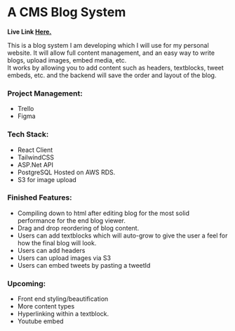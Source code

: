 # A CMS Blog System

**Live Link [Here.](http://myapp10-dev.eba-2pnapweq.us-east-1.elasticbeanstalk.com/)**

This is a blog system I am developing which I will use for my personal website. It will allow full content management, and an easy way to write blogs, upload images, embed media, etc.  
It works by allowing you to add content such as headers, textblocks, tweet embeds, etc. and the backend will save the order and layout of the blog. 

### Project Management:
* Trello
* Figma

### Tech Stack:
* React Client
* TailwindCSS
* ASP.Net API
* PostgreSQL Hosted on AWS RDS.
* S3 for image upload

### Finished Features:
* Compiling down to html after editing blog for the most solid performance for the end blog viewer.
* Drag and drop reordering of blog content.
* Users can add textblocks which will auto-grow to give the user a feel for how the final blog will look.
* Users can add headers
* Users can upload images via S3
* Users can embed tweets by pasting a tweetId

### Upcoming:
* Front end styling/beautification
* More content types
* Hyperlinking within a textblock.
* Youtube embed


